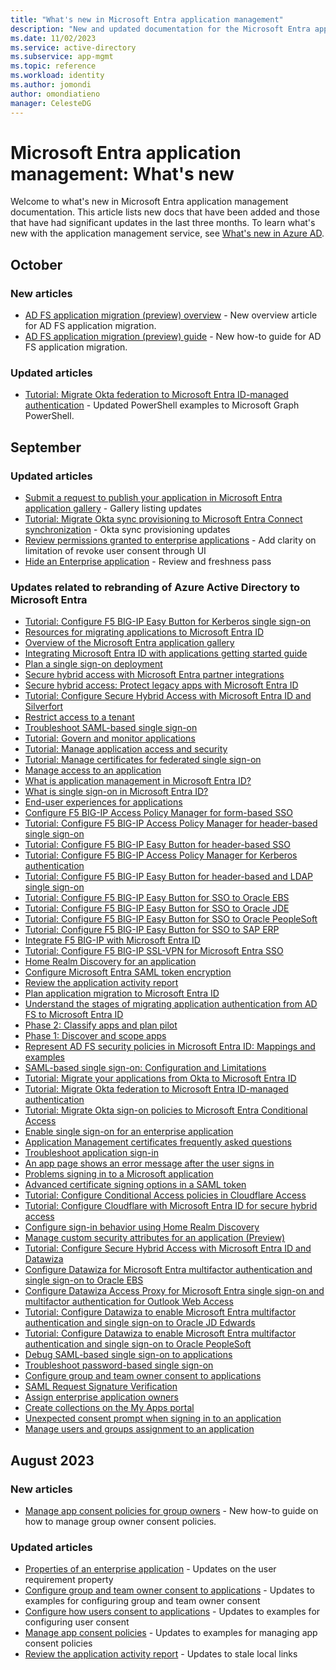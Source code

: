 ```yaml
---
title: "What's new in Microsoft Entra application management"
description: "New and updated documentation for the Microsoft Entra application management."
ms.date: 11/02/2023
ms.service: active-directory
ms.subservice: app-mgmt
ms.topic: reference
ms.workload: identity
ms.author: jomondi
author: omondiatieno
manager: CelesteDG
---
```


# Microsoft Entra application management: What's new

Welcome to what's new in Microsoft Entra application management documentation. This article lists new docs that have been added and those that have had significant updates in the last three months. To learn what's new with the application management service, see [What's new in Azure AD](~/fundamentals/whats-new.md).

## October

### New articles

- [AD FS application migration (preview) overview](migrate-ad-fs-application-overview.md) - New overview article for AD FS application migration.
- [AD FS application migration (preview) guide](migrate-ad-fs-application-howto.md) - New how-to guide for AD FS application migration.

### Updated articles

- [Tutorial: Migrate Okta federation to Microsoft Entra ID-managed authentication](migrate-okta-federation.md) - Updated PowerShell examples to Microsoft Graph PowerShell.

## September

### Updated articles

- [Submit a request to publish your application in Microsoft Entra application gallery](v2-howto-app-gallery-listing.md) - Gallery listing updates
- [Tutorial: Migrate Okta sync provisioning to Microsoft Entra Connect synchronization](migrate-okta-sync-provisioning.md) - Okta sync provisioning updates
- [Review permissions granted to enterprise applications](manage-application-permissions.md) - Add clarity on limitation of revoke user consent through UI
- [Hide an Enterprise application](hide-application-from-user-portal.md) - Review and freshness pass

### Updates related to rebranding of Azure Active Directory to Microsoft Entra

- [Tutorial: Configure F5 BIG-IP Easy Button for Kerberos single sign-on](f5-big-ip-kerberos-easy-button.md)
- [Resources for migrating applications to Microsoft Entra ID](migration-resources.md)
- [Overview of the Microsoft Entra application gallery](overview-application-gallery.md)
- [Integrating Microsoft Entra ID with applications getting started guide](plan-an-application-integration.md)
- [Plan a single sign-on deployment](plan-sso-deployment.md)
- [Secure hybrid access with Microsoft Entra partner integrations](secure-hybrid-access-integrations.md)
- [Secure hybrid access: Protect legacy apps with Microsoft Entra ID](secure-hybrid-access.md)
- [Tutorial: Configure Secure Hybrid Access with Microsoft Entra ID and Silverfort](silverfort-integration.md)
- [Restrict access to a tenant](tenant-restrictions.md)
- [Troubleshoot SAML-based single sign-on](troubleshoot-saml-based-sso.md)
- [Tutorial: Govern and monitor applications](tutorial-govern-monitor.md)
- [Tutorial: Manage application access and security](tutorial-manage-access-security.md)
- [Tutorial: Manage certificates for federated single sign-on](tutorial-manage-certificates-for-federated-single-sign-on.md)
- [Manage access to an application](what-is-access-management.md)
- [What is application management in Microsoft Entra ID?](what-is-application-management.md)
- [What is single sign-on in Microsoft Entra ID?](what-is-single-sign-on.md)
- [End-user experiences for applications](end-user-experiences.md)
- [Configure F5 BIG-IP Access Policy Manager for form-based SSO](f5-big-ip-forms-advanced.md)
- [Tutorial: Configure F5 BIG-IP Access Policy Manager for header-based single sign-on](f5-big-ip-header-advanced.md)
- [Tutorial: Configure F5 BIG-IP Easy Button for header-based SSO](f5-big-ip-headers-easy-button.md)
- [Tutorial: Configure F5 BIG-IP Access Policy Manager for Kerberos authentication](f5-big-ip-kerberos-advanced.md)
- [Tutorial: Configure F5 BIG-IP Easy Button for header-based and LDAP single sign-on](f5-big-ip-ldap-header-easybutton.md)
- [Tutorial: Configure F5 BIG-IP Easy Button for SSO to Oracle EBS](f5-big-ip-oracle-enterprise-business-suite-easy-button.md)
- [Tutorial: Configure F5 BIG-IP Easy Button for SSO to Oracle JDE](f5-big-ip-oracle-jde-easy-button.md)
- [Tutorial: Configure F5 BIG-IP Easy Button for SSO to Oracle PeopleSoft](f5-big-ip-oracle-peoplesoft-easy-button.md)
- [Tutorial: Configure F5 BIG-IP Easy Button for SSO to SAP ERP](f5-big-ip-sap-erp-easy-button.md)
- [Integrate F5 BIG-IP with Microsoft Entra ID](f5-integration.md)
- [Tutorial: Configure F5 BIG-IP SSL-VPN for Microsoft Entra SSO](f5-passwordless-vpn.md)
- [Home Realm Discovery for an application](home-realm-discovery-policy.md)
- [Configure Microsoft Entra SAML token encryption](howto-saml-token-encryption.md)
- [Review the application activity report](migrate-adfs-application-activity.md)
- [Plan application migration to Microsoft Entra ID](migrate-adfs-apps-phases-overview.md)
- [Understand the stages of migrating application authentication from AD FS to Microsoft Entra ID](migrate-adfs-apps-stages.md)
- [Phase 2: Classify apps and plan pilot](migrate-adfs-classify-apps-plan-pilot.md)
- [Phase 1: Discover and scope apps](migrate-adfs-discover-scope-apps.md)
- [Represent AD FS security policies in Microsoft Entra ID: Mappings and examples](migrate-adfs-represent-security-policies.md)
- [SAML-based single sign-on: Configuration and Limitations](migrate-adfs-saml-based-sso.md)
- [Tutorial: Migrate your applications from Okta to Microsoft Entra ID](migrate-applications-from-okta.md)
- [Tutorial: Migrate Okta federation to Microsoft Entra ID-managed authentication](migrate-okta-federation.md)
- [Tutorial: Migrate Okta sign-on policies to Microsoft Entra Conditional Access](migrate-okta-sign-on-policies-conditional-access.md)
- [Enable single sign-on for an enterprise application](add-application-portal-setup-sso.md)
- [Application Management certificates frequently asked questions](application-management-certs-faq.md)
- [Troubleshoot application sign-in](application-sign-in-other-problem-access-panel.md)
- [An app page shows an error message after the user signs in](application-sign-in-problem-application-error.md)
- [Problems signing in to a Microsoft application](application-sign-in-problem-first-party-microsoft.md)
- [Advanced certificate signing options in a SAML token](certificate-signing-options.md)
- [Tutorial: Configure Conditional Access policies in Cloudflare Access](cloudflare-conditional-access-policies.md)
- [Tutorial: Configure Cloudflare with Microsoft Entra ID for secure hybrid access](cloudflare-integration.md)
- [Configure sign-in behavior using Home Realm Discovery](configure-authentication-for-federated-users-portal.md)
- [Manage custom security attributes for an application (Preview)](custom-security-attributes-apps.md)
- [Tutorial: Configure Secure Hybrid Access with Microsoft Entra ID and Datawiza](datawiza-configure-sha.md)
- [Configure Datawiza for Microsoft Entra multifactor authentication and single sign-on to Oracle EBS](datawiza-sso-mfa-oracle-ebs.md)
- [Configure Datawiza Access Proxy for Microsoft Entra single sign-on and multifactor authentication for Outlook Web Access](datawiza-sso-mfa-to-owa.md)
- [Tutorial: Configure Datawiza to enable Microsoft Entra multifactor authentication and single sign-on to Oracle JD Edwards](datawiza-sso-oracle-jde.md)
- [Tutorial: Configure Datawiza to enable Microsoft Entra multifactor authentication and single sign-on to Oracle PeopleSoft](datawiza-sso-oracle-peoplesoft.md)
- [Debug SAML-based single sign-on to applications](debug-saml-sso-issues.md)
- [Troubleshoot password-based single sign-on](troubleshoot-password-based-sso.md)
- [Configure group and team owner consent to applications](configure-user-consent-groups.md)
- [SAML Request Signature Verification](howto-enforce-signed-saml-authentication.md)
- [Assign enterprise application owners](assign-app-owners.md)
- [Create collections on the My Apps portal](access-panel-collections.md)
- [Unexpected consent prompt when signing in to an application](application-sign-in-unexpected-user-consent-prompt.md)
- [Manage users and groups assignment to an application](assign-user-or-group-access-portal.md)

## August 2023

### New articles

- [Manage app consent policies for group owners](manage-group-owner-consent-policies.md) - New how-to guide on how to manage group owner consent policies.

### Updated articles

- [Properties of an enterprise application](application-properties.md) - Updates on the user requirement property
- [Configure group and team owner consent to applications](configure-user-consent-groups.md) - Updates to examples for configuring group and team owner consent
- [Configure how users consent to applications](configure-user-consent.md) - Updates to examples for configuring user consent
- [Manage app consent policies](manage-app-consent-policies.md) - Updates to examples for managing app consent policies
- [Review the application activity report](migrate-adfs-application-activity.md) - Updates to stale local links
